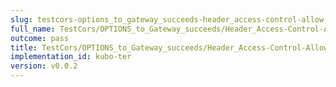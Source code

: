 ```yaml
---
slug: testcors-options_to_gateway_succeeds-header_access-control-allow-origin
full_name: TestCors/OPTIONS_to_Gateway_succeeds/Header_Access-Control-Allow-Origin
outcome: pass
title: TestCors/OPTIONS_to_Gateway_succeeds/Header_Access-Control-Allow-Origin
implementation_id: kubo-ter
version: v0.0.2
---
```


